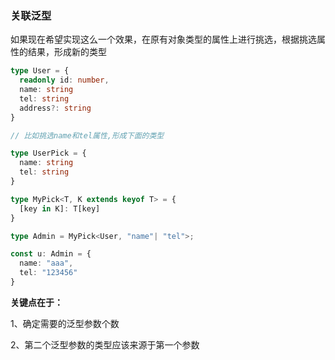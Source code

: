 ### 关联泛型

如果现在希望实现这么一个效果，在原有对象类型的属性上进行挑选，根据挑选属性的结果，形成新的类型

```typescript
type User = {
  readonly id: number,
  name: string
  tel: string
  address?: string
}

// 比如挑选name和tel属性,形成下面的类型

type UserPick = {
  name: string
  tel: string
}
```

```typescript
type MyPick<T, K extends keyof T> = {
  [key in K]: T[key]
}

type Admin = MyPick<User, "name"| "tel">;

const u: Admin = {
  name: "aaa",
  tel: "123456"
}
```

**关键点在于：**

1、确定需要的泛型参数个数

2、第二个泛型参数的类型应该来源于第一个参数